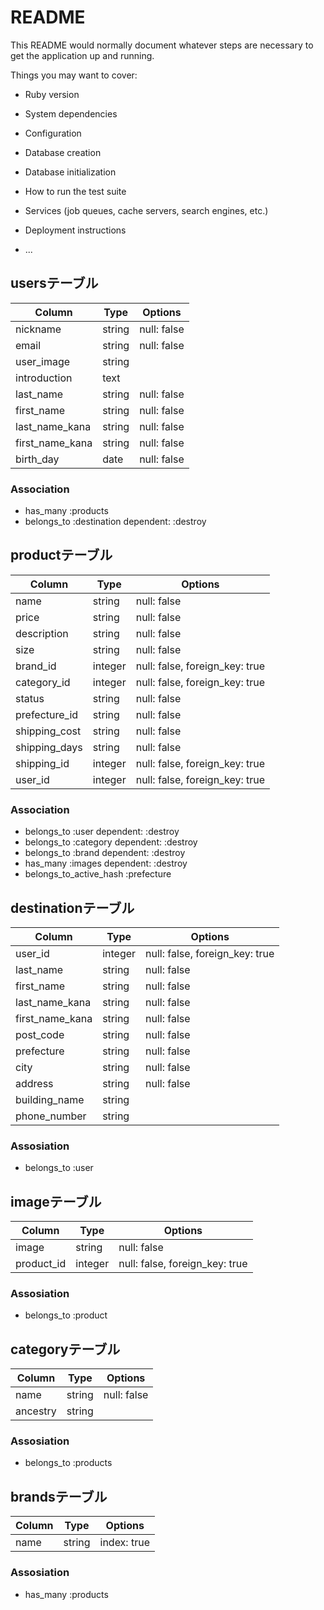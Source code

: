 # README

This README would normally document whatever steps are necessary to get the
application up and running.

Things you may want to cover:

* Ruby version

* System dependencies

* Configuration

* Database creation

* Database initialization

* How to run the test suite

* Services (job queues, cache servers, search engines, etc.)

* Deployment instructions

* ...


## usersテーブル

|Column|Type|Options|
|------|----|-------|
|nickname|string|null: false|
|email|string|null: false|
|user_image|string|
|introduction|text|
|last_name|string|null: false|
|first_name|string|null: false|
|last_name_kana|string|null: false|
|first_name_kana|string|null: false|
|birth_day|date|null: false|

### Association
- has_many :products
- belongs_to :destination dependent: :destroy


## productテーブル

|Column|Type|Options|
|------|----|-------|
|name|string|null: false|
|price|string|null: false|
|description|string|null: false|
|size|string|null: false|
|brand_id|integer|null: false, foreign_key: true|
|category_id|integer|null: false, foreign_key: true|
|status|string|null: false|
|prefecture_id|string|null: false|
|shipping_cost|string|null: false|
|shipping_days|string|null: false|
|shipping_id|integer|null: false, foreign_key: true|
|user_id|integer|null: false, foreign_key: true|


### Association
- belongs_to :user dependent: :destroy
- belongs_to :category dependent: :destroy
- belongs_to :brand dependent: :destroy
- has_many :images dependent: :destroy
- belongs_to_active_hash :prefecture



## destinationテーブル
|Column|Type|Options|
|------|----|-------|
|user_id|integer|null: false,  foreign_key: true|
|last_name|string|null: false|
|first_name|string|null: false|
|last_name_kana|string|null: false|
|first_name_kana|string|null: false|
|post_code|string|null: false|
|prefecture|string|null: false|
|city|string|null: false|
|address|string|null: false|
|building_name|string||
|phone_number|string||


### Assosiation
- belongs_to :user



## imageテーブル
|Column|Type|Options|
|------|----|-------|
|image|string|null: false|
|product_id|integer|null: false, foreign_key: true|

### Assosiation
- belongs_to :product



## categoryテーブル
|Column|Type|Options|
|------|----|-------|
|name|string|null: false|
|ancestry|string||

### Assosiation
- belongs_to :products



## brandsテーブル
|Column|Type|Options|
|------|----|-------|
|name|string|index: true|

### Assosiation
- has_many :products
